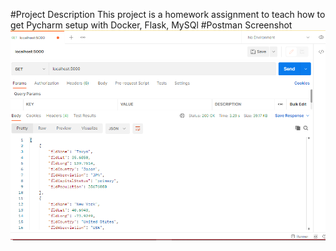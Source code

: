 #Project Description
This project is a homework assignment to teach how to get Pycharm setup with Docker, Flask, MySQl
#Postman Screenshot
![postman request output](screenshots/postman.png)